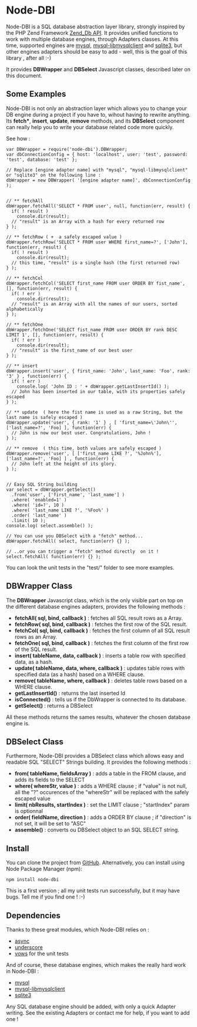 # Node-DBI

Node-DBI is a SQL database abstraction layer library, strongly inspired by the PHP Zend Framework [Zend_Db API](http://framework.zend.com/manual/en/zend.db.html).
It provides unified functions to work with multiple database engines, through Adapters classes.
At this time, supported engines are [mysql](https://github.com/felixge/node-mysql), [mysql-libmysqlclient](https://github.com/Sannis/node-mysql-libmysqlclient) and [sqlite3](https://github.com/developmentseed/node-sqlite3), but other engines adapters should be easy to add - well, this is the goal of this library , after all :-)

It provides __DBWrapper__ and __DBSelect__ Javascript classes, described later on this document.

## Some Examples

Node-DBI is not only an abstraction layer which allows you to change your DB engine during a project  if you have to, wihout having to rewrite anything.
Its __fetch*__, __insert__, __update__, __remove__ methods, and its __DBSelect__ component can really help you to write your database related code more quickly.

See how :

    var DBWrapper = require('node-dbi').DBWrapper; 
    var dbConnectionConfig = { host: 'localhost', user: 'test', password: 'test', database: 'test' };
    
    // Replace [engine adapter name] with "mysql", "mysql-libmysqlclient" or "sqlite3" on the following line :
    dbWrapper = new DBWrapper( '[engine adapter name]', dbConnectionConfig );
    
    
    // ** fetchAll
    dbWrapper.fetchAll('SELECT * FROM user', null, function(err, result) {
      if( ! result )
        console.dir(result);
      // "result" is an Array with a hash for every returned row
    } );
    
    // ** fetchRow ( +  a safely escaped value ) 
    dbWrapper.fetchRow('SELECT * FROM user WHERE first_name=?', ['John'], function(err, result) {
      if( ! result )
        console.dir(result);
      // this time, "result" is a single hash (the first returned row)
    } );
    
    // ** fetchCol
    dbWrapper.fetchCol('SELECT first_name FROM user ORDER BY fist_name', [], function(err, result) {
      if( ! err )
        console.dir(result);
      // "result" is an Array with all the names of our users, sorted alphabetically
    } );
    
    // ** fetchOne
    dbWrapper.fetchOne('SELECT fist_name FROM user ORDER BY rank DESC LIMIT 1', [], function(err, result) {
      if( ! err )
        console.dir(result);
      // "result" is the first_name of our best user
    } );
    
    // ** insert
    dbWrapper.insert('user', { first_name: 'John', last_name: 'Foo', rank: '3' } , function(err) {
      if( ! err )
        console.log( 'John ID : ' + dbWrapper.getLastInsertId() );
      // John has been inserted in our table, with its properties safely escaped
    } );
    
    // ** update  ( here the fist name is used as a raw String, but the last name is safely escaped ) 
    dbWrapper.update('user', { rank: '1' } , [ 'first_name=\'John\'', ['last_name=?', 'Foo] ], function(err) {
      // John is now our best user. Congratulations, John !
    } );
    
    // ** remove  ( this time, both values are safely escaped ) 
    dbWrapper.remove('user', [ ['first_name LIKE ?', '%John%'], ['last_name=?', 'Foo] ] , function(err) {
      // John left at the height of its glory.
    } );
    
    
    // Easy SQL String building
    var select = dbWrapper.getSelect()
      .from('user', ['first_name', 'last_name'] )
      .where( 'enabled=1' )
      .where( 'id=?', 10 )
      .where( 'last_name LIKE ?', '%Foo%' )
      .order( 'last_name' )
      .limit( 10 );
    console.log( select.assemble() );
      
    // You can use you DBSelect with a "fetch" method...
    dbWrapper.fetchAll( select, function(err) {} );
    
    // ..or you can trigger a "fetch" method directly  on it ! 
    select.fetchAll( function(err) {} );
    
    
You can look the unit tests in the "test/" folder to see more examples.
           

## DBWrapper Class

The __DBWrapper__ Javascript class, which is the only visible part on top on the different database engines adapters, provides the following methods :

 * __fetchAll( sql, bind, callback )__ : fetches all SQL result rows as a Array.
 * __fetchRow( sql, bind, callback )__ : fetches the first row of the SQL result.
 * __fetchCol( sql, bind, callback )__ : fetches the first column of all SQL result rows as an Array.
 * __fetchOne( sql, bind, callback )__ : fetches the first column of the first row of the SQL result.
 * __insert( tableName, data, callback )__ : inserts a table row with specified data, as a hash.
 * __update( tableName, data, where, callback )__ : updates table rows with specified data (as a hash) based on a WHERE clause.
 * __remove( tableName, where, callback )__ : deletes table rows based on a WHERE clause.
 * __getLastInsertId()__ : returns the last inserted Id
 * __isConnected()__ : tells us if the DbWrapper is connected to its database. 
 * __getSelect()__ : returns a DBSelect

All these methods returns the sames results, whatever the chosen database engine is.  


## DBSelect Class

Furthermore, Node-DBI provides a DBSelect class which allows easy and readable SQL "SELECT" Strings building. It provides the following methods :

 * __from( tableName, fieldsArray )__ : adds a table in the FROM clause, and adds its fields to the SELECT
 * __where( whereStr, value )__ : adds a WHERE clause ; if "value" is not null, all the "?" occurences of the "whereStr" will be replaced with the safely escaped value
 * __limit( nbResults, startIndex )__ : set the LIMIT clause ; "startIndex" param is optionnal
 * __order( fieldName, direction )__ : adds a ORDER BY clause ; if "direction" is not set, it will be set to "ASC"
 * __assemble()__ : converts ou DBSelect object to an SQL SELECT string.


## Install

You can clone the project from [GitHub](https://github.com/DrBenton/Node-DBI).
Alternatively, you can install using Node Package Manager (npm):

    npm install node-dbi
    
This is a first version ; all my unit tests run successfully, but it may have bugs. Tell me if you find one ! :-)


## Dependencies

Thanks to these great modules, which Node-DBI relies on :

 * [async](https://github.com/caolan/async)
 * [underscore](https://github.com/grayrest/underscore)
 * [vows](https://github.com/cloudhead/vows) for the unit tests


And of course, these database engines, which makes the really hard work in Node-DBI :

 * [mysql](https://github.com/felixge/node-mysql)
 * [mysql-libmysqlclient](https://github.com/Sannis/node-mysql-libmysqlclient)
 * [sqlite3](https://github.com/developmentseed/node-sqlite3)
 
Any SQL database engine should be added, with only a quick Adapter writing. See the existing Adapters or contact me for help, if you want to add one !
  